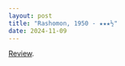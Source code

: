 ```yaml
---
layout: post
title: "Rashomon, 1950 - ★★★½"
date: 2024-11-09
---
```


[Review](https://letterboxd.com/pavlesap/film/rashomon/).
